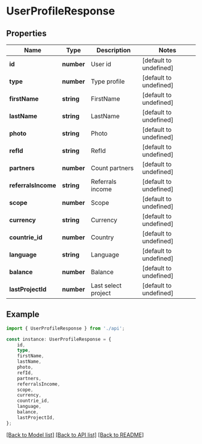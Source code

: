 # UserProfileResponse


## Properties

Name | Type | Description | Notes
------------ | ------------- | ------------- | -------------
**id** | **number** | User id | [default to undefined]
**type** | **number** | Type profile | [default to undefined]
**firstName** | **string** | FirstName | [default to undefined]
**lastName** | **string** | LastName | [default to undefined]
**photo** | **string** | Photo | [default to undefined]
**refId** | **string** | RefId | [default to undefined]
**partners** | **number** | Count partners | [default to undefined]
**referralsIncome** | **string** | Referrals income | [default to undefined]
**scope** | **number** | Scope | [default to undefined]
**currency** | **string** | Currency | [default to undefined]
**countrie_id** | **number** | Country | [default to undefined]
**language** | **string** | Language | [default to undefined]
**balance** | **number** | Balance | [default to undefined]
**lastProjectId** | **number** | Last select project | [default to undefined]

## Example

```typescript
import { UserProfileResponse } from './api';

const instance: UserProfileResponse = {
    id,
    type,
    firstName,
    lastName,
    photo,
    refId,
    partners,
    referralsIncome,
    scope,
    currency,
    countrie_id,
    language,
    balance,
    lastProjectId,
};
```

[[Back to Model list]](../README.md#documentation-for-models) [[Back to API list]](../README.md#documentation-for-api-endpoints) [[Back to README]](../README.md)
